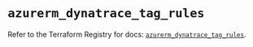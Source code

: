 # `azurerm_dynatrace_tag_rules`

Refer to the Terraform Registry for docs: [`azurerm_dynatrace_tag_rules`](https://registry.terraform.io/providers/hashicorp/azurerm/4.36.0/docs/resources/dynatrace_tag_rules).
